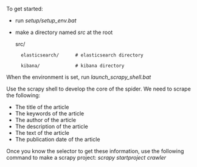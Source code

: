 To get started: 
* run _setup/setup_env.bat_
* make a directory named _src_ at the root

    src/

        elasticsearch/      # elasticsearch directory
        
        kibana/             # kibana directory


When the environment is set, run _launch_scrapy_shell.bat_

Use the scrapy shell to develop the core of the spider. We need to scrape the following:
* The title of the article
* The keywords of the article
* The author of the article
* The description of the article
* The text of the article
* The publication date of the article

Once you know the selector to get these information, use the following command to make a scrapy project: _scrapy startproject crawler_

